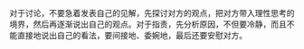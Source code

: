 对于讨论，不要急着发表自己的见解，先探讨对方的观点，把对方带入理性思考的境界，然后再逐渐说出自己的观点。对于指责，先分析原因，不但要冷静，而且不能直接地说出自己的看法，要间接地、委婉地，最后还要安慰对方。